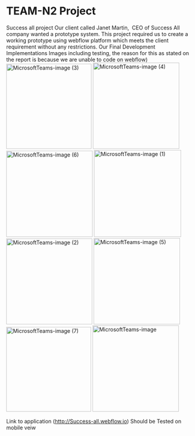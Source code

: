 # TEAM-N2 Project
Success all project
Our client called Janet Martin,  CEO of Success All company wanted a prototype system.
This project required us to create a working prototype using webflow platform which meets the client requirement without any restrictions.
Our Final Development Implementations Images including testing, the reason for this as stated on the report is because we are unable to code on webflow)
<img width="227" alt="MicrosoftTeams-image (3)" src="https://user-images.githubusercontent.com/93278558/210853050-dfae999d-9a0d-4dd0-b099-8c41b7e9c7c9.png">
<img width="230" alt="MicrosoftTeams-image (4)" src="https://user-images.githubusercontent.com/93278558/210853054-4919cac0-0284-4b20-8013-ac9fa3909405.png">
<img width="230" alt="MicrosoftTeams-image (6)" src="https://user-images.githubusercontent.com/93278558/210853058-3cf34500-9f48-4600-b73f-172056d3e016.png">
<img width="232" alt="MicrosoftTeams-image (1)" src="https://user-images.githubusercontent.com/93278558/210853043-cffddfbb-3f1f-40d5-8f54-a7c54d731e37.png">
<img width="229" alt="MicrosoftTeams-image (2)" src="https://user-images.githubusercontent.com/93278558/210853048-77d6b95d-6ac7-42d0-8bdf-e0e9684e006f.png">
<img width="230" alt="MicrosoftTeams-image (5)" src="https://user-images.githubusercontent.com/93278558/210853057-f4460092-a47d-4d62-8481-a091611177f0.png">
<img width="226" alt="MicrosoftTeams-image (7)" src="https://user-images.githubusercontent.com/93278558/210853059-73ca910f-8f2d-4e4d-910f-a7297e50c637.png">
<img width="230" alt="MicrosoftTeams-image" src="https://user-images.githubusercontent.com/93278558/210853060-951cd27d-cd3a-41fa-ac5f-4dafeec6362c.png">

Link to application (http://Success-all.webflow.io) Should be Tested on mobile veiw
